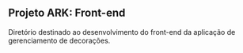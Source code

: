 ## Projeto ARK: Front-end

Diretório destinado ao desenvolvimento do front-end da aplicação de gerenciamento de decorações.